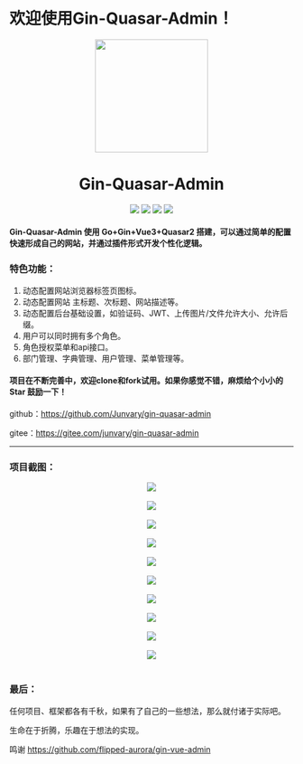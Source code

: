 # 欢迎使用Gin-Quasar-Admin！
<div align=center>
<img src="https://i.loli.net/2020/12/14/cnJoF9r1BXY7Da5.png" width=200" height="200" />
<h1>Gin-Quasar-Admin</h1>
</div>
<div align=center>
<img src="https://img.shields.io/badge/quasar-2.3.3-brightgreen"/>
<img src="https://img.shields.io/badge/vue-3.2.22-brightgreen"/>
<img src="https://img.shields.io/badge/gin-1.7.3-brightgreen"/>
<img src="https://img.shields.io/badge/golang-1.17.2-brightgreen"/>
</div>



#### Gin-Quasar-Admin 使用 Go+Gin+Vue3+Quasar2 搭建，可以通过简单的配置快速形成自己的网站，并通过插件形式开发个性化逻辑。

### 特色功能：

1. 动态配置网站浏览器标签页图标。
2. 动态配置网站 主标题、次标题、网站描述等。
3. 动态配置后台基础设置，如验证码、JWT、上传图片/文件允许大小、允许后缀。
4. 用户可以同时拥有多个角色。
5. 角色授权菜单和api接口。
6. 部门管理、字典管理、用户管理、菜单管理等。

#### 项目在不断完善中，欢迎clone和fork试用。如果你感觉不错，麻烦给个小小的 Star 鼓励一下！

github：https://github.com/Junvary/gin-quasar-admin

gitee：https://gitee.com/junvary/gin-quasar-admin

***



### 项目截图：

<div align=center>
    <img src="https://i.loli.net/2021/11/23/Fy9tBToRw1dGlV8.png" /><br/><br/>
    <img src="https://i.loli.net/2021/11/23/1bFB9XiUoer7AGI.png" /><br/><br/>
    <img src="https://i.loli.net/2021/11/23/LltM2DzRkjCFEQg.png" /><br/><br/>
    <img src="https://i.loli.net/2021/11/23/GWLI9lEukAtKd2f.png" /><br/><br/>
    <img src="https://i.loli.net/2021/11/23/Zuf5neDPs6IwLmT.png" /><br/><br/>
    <img src="https://i.loli.net/2021/11/23/aAIpSW6UlFb7oh1.png" /><br/><br/>
    <img src="https://i.loli.net/2021/11/23/JI5c9XEMPAwgGzK.png" /><br/><br/>
    <img src="https://i.loli.net/2021/11/23/OfGzBRLSmhYJb7n.png" /><br/><br/>
    <img src="https://i.loli.net/2021/11/23/USfNzBEI83bo4Xn.png" /><br/><br/>
    <img src="https://i.loli.net/2021/11/23/JF9cuPvRQmDSUZk.png" /><br/><br/>
</div>





### 最后：

任何项目、框架都各有千秋，如果有了自己的一些想法，那么就付诸于实际吧。

生命在于折腾，乐趣在于想法的实现。

鸣谢 https://github.com/flipped-aurora/gin-vue-admin 

 
